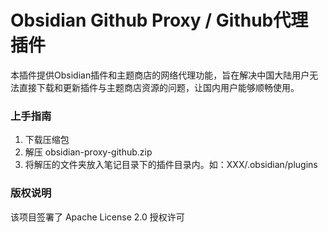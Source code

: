 

# Obsidian Github Proxy / Github代理插件

本插件提供Obsidian插件和主题商店的网络代理功能，旨在解决中国大陆用户无法直接下载和更新插件与主题商店资源的问题，让国内用户能够顺畅使用。


### 上手指南

1. 下载压缩包
2. 解压 obsidian-proxy-github.zip
3. 将解压的文件夹放入笔记目录下的插件目录内。如：XXX/.obsidian/plugins


### 版权说明

该项目签署了 Apache License 2.0 授权许可


